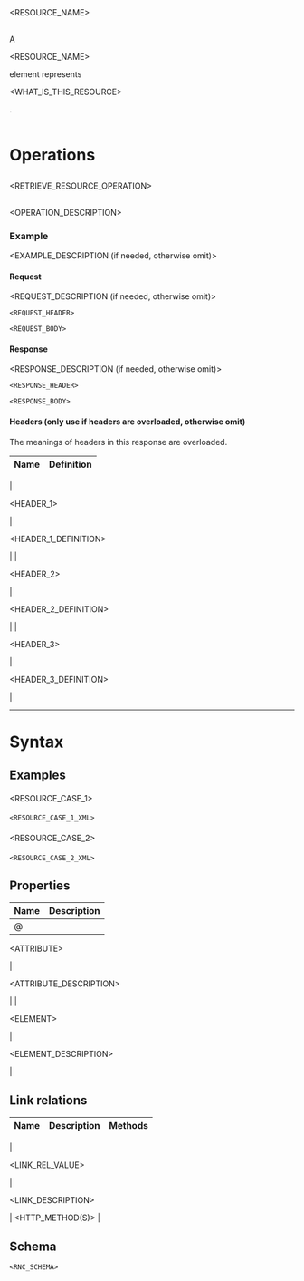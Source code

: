 ## 

<RESOURCE\_NAME>

 ##

A 

<RESOURCE\_NAME>

 element represents 

<WHAT\_IS\_THIS\_RESOURCE>

.

|  |
|:-|

# Operations #

## 

<RETRIEVE\_RESOURCE\_OPERATION>

 ##



<OPERATION\_DESCRIPTION>



### Example ###

<EXAMPLE\_DESCRIPTION (if needed, otherwise omit)>

#### Request ####

<REQUEST\_DESCRIPTION (if needed, otherwise omit)>

```
<REQUEST_HEADER>
```
```
<REQUEST_BODY>
```

#### Response ####

<RESPONSE\_DESCRIPTION (if needed, otherwise omit)>

```
<RESPONSE_HEADER>
```
```
<RESPONSE_BODY>
```

#### Headers (only use if headers are overloaded, otherwise omit) ####

The meanings of headers in this response are overloaded.

| **Name** | **Definition** |
|:---------|:---------------|
| 

<HEADER\_1>

 | 

<HEADER\_1\_DEFINITION>

 |
| 

<HEADER\_2>

 | 

<HEADER\_2\_DEFINITION>

 |
| 

<HEADER\_3>

 | 

<HEADER\_3\_DEFINITION>

 |


---


# Syntax #

## Examples ##

#### 

<RESOURCE\_CASE\_1>

 ####

```
<RESOURCE_CASE_1_XML>
```


#### 

<RESOURCE\_CASE\_2>

 ####

```
<RESOURCE_CASE_2_XML>
```

## Properties ##

| **Name** | **Description** |
|:---------|:----------------|
| @

&lt;ATTRIBUTE&gt;

 | 

<ATTRIBUTE\_DESCRIPTION>

 |
| 

&lt;ELEMENT&gt;

 | 

<ELEMENT\_DESCRIPTION>

 |

## Link relations ##

| **Name** | **Description** | **Methods** |
|:---------|:----------------|:------------|
| 

<LINK\_REL\_VALUE>

 | 

<LINK\_DESCRIPTION>

 | <HTTP\_METHOD(S)> |

## Schema ##

```
<RNC_SCHEMA>
```
